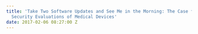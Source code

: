 ```yaml
---
title: 'Take Two Software Updates and See Me in the Morning: The Case for Software
  Security Evaluations of Medical Devices'
date: 2017-02-06 08:27:00 Z
---
```


